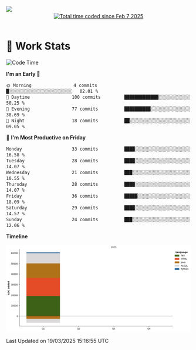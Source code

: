 <img src="https://capsule-render.vercel.app/api?type=waving&color=E0D7C8&height=200&section=header&text=Jeong8333&animation=fadeIn&fontColor=6D4930&fontSize=65&fontAlignY=60&stroke=6D4930&strokeWidth=3" />

<div align = center>
<a href="https://wakatime.com/@9207cd9b-e0ca-4b15-bb6a-6ad0a31854f8"><img src="https://wakatime.com/badge/user/9207cd9b-e0ca-4b15-bb6a-6ad0a31854f8.svg" alt="Total time coded since Feb 7 2025" /></a>
</div>
<br>

# 📝 **Work Stats**


<!--START_SECTION:waka-->
![Code Time](http://img.shields.io/badge/Code%20Time-8%20hrs%2033%20mins-blue)

**I'm an Early 🐤** 

```text
🌞 Morning                4 commits           █░░░░░░░░░░░░░░░░░░░░░░░░   02.01 % 
🌆 Daytime                100 commits         █████████████░░░░░░░░░░░░   50.25 % 
🌃 Evening                77 commits          ██████████░░░░░░░░░░░░░░░   38.69 % 
🌙 Night                  18 commits          ██░░░░░░░░░░░░░░░░░░░░░░░   09.05 % 
```
📅 **I'm Most Productive on Friday** 

```text
Monday                   33 commits          ████░░░░░░░░░░░░░░░░░░░░░   16.58 % 
Tuesday                  28 commits          ████░░░░░░░░░░░░░░░░░░░░░   14.07 % 
Wednesday                21 commits          ███░░░░░░░░░░░░░░░░░░░░░░   10.55 % 
Thursday                 28 commits          ████░░░░░░░░░░░░░░░░░░░░░   14.07 % 
Friday                   36 commits          █████░░░░░░░░░░░░░░░░░░░░   18.09 % 
Saturday                 29 commits          ████░░░░░░░░░░░░░░░░░░░░░   14.57 % 
Sunday                   24 commits          ███░░░░░░░░░░░░░░░░░░░░░░   12.06 % 
```


**Timeline**

![Lines of Code chart](https://raw.githubusercontent.com/Jeong8333/Jeong8333/main/assets/bar_graph.png)


 Last Updated on 19/03/2025 15:16:55 UTC
<!--END_SECTION:waka-->

